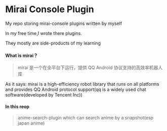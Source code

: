 # Mirai Console Plugin
My repo storing mirai-console plugins written by myself

In my free time,I wrote there plugins.

They mostly are side-products of my learning

#### What is mirai？

[Github]: https://github.com/mamoe/mirai



> mirai 是一个在全平台下运行，提供 QQ Android 协议支持的高效率机器人库

As it says: mirai  is a high-efficiency robot library that runs on all platforms and provides QQ Android protocol support(qq is a widely used chat software(developed by Tencent Inc))

#### In this reop

> anime-search-plugin  which can search anime by a snapshot(esp japan anime)